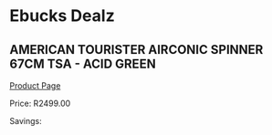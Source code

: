 
# Ebucks Dealz
## AMERICAN TOURISTER AIRCONIC SPINNER 67CM TSA - ACID GREEN
[Product Page](https://www.ebucks.com/web/shop/productSelected.do?prodId=1236220597&catId=365267763)

Price: R2499.00

Savings: 


	